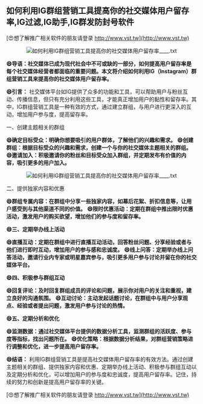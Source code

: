 ## **如何利用IG群组营销工具提高你的社交媒体用户留存率,IG过滤,IG助手,IG群发防封号软件**

[😍想了解推广相关软件的朋友请登录 http://www.vst.tw](http://www.vst.tw)

 <center><img src="https://vst.tw/MP4/tuiguang/png/3.png" alt="如何利用IG群组营销工具提高你的社交媒体用户留存率____.txt"></center>

**😄导语：社交媒体已成为现代社会中不可或缺的一部分，如何提高用户留存率是每个社交媒体经营者都面临的重要问题。本文将介绍如何利用IG（Instagram）群组营销工具来提高你的社交媒体用户留存率。**

**😄引言：**
社交媒体平台如IG提供了众多的功能和工具，可以帮助用户与粉丝互动、传播信息，但只有充分利用这些工具，才能真正增加用户的黏性和留存率。其中，IG群组营销工具是一种有效的方式，通过建立群组，与用户进行更深入的互动，增加用户参与度，提高留存率。

一、创建主题相关的群组

**😄确定目标受众：明确你想要吸引的用户群体，了解他们的兴趣和需求。**
**😄创建群组：根据目标受众的兴趣和需求，创建一个与你的社交媒体主题相关的群组。**
**😄邀请加入：积极邀请你的粉丝和目标受众加入群组，并定期发布有价值的内容，吸引更多的用户加入。**

 <center><img src="https://vst.tw/MP4/tuiguang/png/2.png" alt="如何利用IG群组营销工具提高你的社交媒体用户留存率____.txt"></center>

二、提供独家内容和优惠

**😄群组专属内容：在群组中分享一些独家内容，如幕后花絮、折扣信息等，让用户感受到与其他渠道不同的价值。**
**😄限时优惠活动：定期在群组中推出限时优惠活动，激发用户的购买欲望，增加他们的参与度和留存率。**

**😄三、定期举办线上活动**

**😄直播互动：定期在群组中进行直播互动活动，回答粉丝问题、分享经验或者与他们进行即时互动，增加用户的参与感和忠诚度。**
**😄线上问答：定期举办线上问答活动，邀请行业内专家或明星嘉宾参与，吸引更多用户参与讨论并留在你的社交媒体平台。**

**😄四、积极参与群组互动**

**😄回复评论：及时回复群组成员的评论和问题，展示你对用户的关注和重视，建立良好的沟通氛围。**
**😄互动讨论：主动发起话题讨论，在群组中与用户分享观点、经验或者提出问题，激发用户参与讨论的热情。**

**😄五、定期分析和优化**

**😄监测数据：通过社交媒体平台提供的数据分析工具，监测群组的活跃度、参与度等指标，找出问题所在。**
**😄优化策略：根据数据分析结果，对群组营销策略进行调整和优化，进一步提高用户留存率。**

**😄结语：**
利用IG群组营销工具是提高社交媒体用户留存率的有效方法。通过创建主题相关的群组、提供独家内容和优惠、定期举办线上活动、积极参与群组互动以及定期分析和优化，可以增加用户的参与度和忠诚度，提高用户留存率。记住，持续的努力和创新是提高用户留存率的关键。

[😍想了解推广相关软件的朋友请登录 http://www.vst.tw](http://www.vst.tw)



